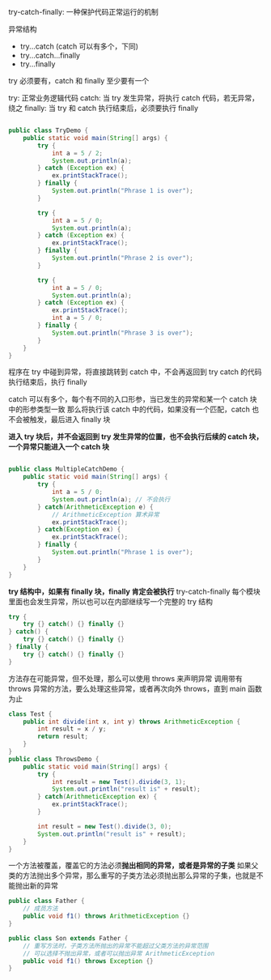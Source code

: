 try-catch-finally: 一种保护代码正常运行的机制

异常结构

- try...catch (catch 可以有多个，下同)
- try...catch...finally
- try...finally

try 必须要有，catch 和 finally 至少要有一个

try: 正常业务逻辑代码
catch: 当 try 发生异常，将执行 catch 代码，若无异常，绕之
finally: 当 try 和 catch 执行结束后，必须要执行 finally

```java

public class TryDemo {
    public static void main(String[] args) {
        try {
            int a = 5 / 2;
            System.out.println(a);
        } catch (Exception ex) {
            ex.printStackTrace();
        } finally {
            System.out.println("Phrase 1 is over");
        }

        try {
            int a = 5 / 0;
            System.out.println(a);
        } catch (Exception ex) {
            ex.printStackTrace();
        } finally {
            System.out.println("Phrase 2 is over");
        }

        try {
            int a = 5 / 0;
            System.out.println(a);
        } catch (Exception ex) {
            ex.printStackTrace();
            int a = 5 / 0;
        } finally {
            System.out.println("Phrase 3 is over");
        }
    }
}
```

程序在 try 中碰到异常，将直接跳转到 catch 中，不会再返回到 try
catch 的代码执行结束后，执行 finally

catch 可以有多个，每个有不同的入口形参，当已发生的异常和某一个 catch 块中的形参类型一致
那么将执行该 catch 中的代码，如果没有一个匹配，catch 也不会被触发，最后进入 finally 块

**进入 try 块后，并不会返回到 try 发生异常的位置，也不会执行后续的 catch 块，一个异常只能进入一个 catch 块**

```java

public class MultipleCatchDemo {
    public static void main(String[] args) {
        try {
            int a = 5 / 0;
            System.out.println(a); // 不会执行
        } catch(ArithmeticException e) {
            // ArithmeticException 算术异常
            ex.printStackTrace();
        } catch(Exception ex) {
            ex.printStackTrace();
        } finally {
            System.out.println("Phrase 1 is over");
        }
    }
}
```

**try 结构中，如果有 finally 块，finally 肯定会被执行**
try-catch-finally 每个模块里面也会发生异常，所以也可以在内部继续写一个完整的 try 结构

```java
try {
    try {} catch() {} finally {}
} catch() {
    try {} catch() {} finally {}
} finally {
    try {} catch() {} finally {}
}
```

方法存在可能异常，但不处理，那么可以使用 throws 来声明异常
调用带有 throws 异常的方法，要么处理这些异常，或者再次向外 throws，直到 main 函数为止

```java
class Test {
    public int divide(int x, int y) throws ArithmeticException {
        int result = x / y;
        return result;
    }
}
public class ThrowsDemo {
    public static void main(String[] args) {
        try {
            int result = new Test().divide(3, 1);
            System.out.println("result is" + result);
        } catch(ArithmeticException ex) {
            ex.printStackTrace();
        }

        int result = new Test().divide(3, 0);
        System.out.println("result is" + result);
    }
}
```

一个方法被覆盖，覆盖它的方法必须**抛出相同的异常，或者是异常的子类**
如果父类的方法抛出多个异常，那么重写的子类方法必须抛出那么异常的子集，也就是不能抛出新的异常

```java
public class Father {
    // 成员方法
    public void f1() throws ArithmeticException {}
}

public class Son extends Father {
    // 重写方法时，子类方法所抛出的异常不能超过父类方法的异常范围
    // 可以选择不抛出异常，或者可以抛出异常 ArithmeticException
    public void f1() throws Exception {}
}
```
